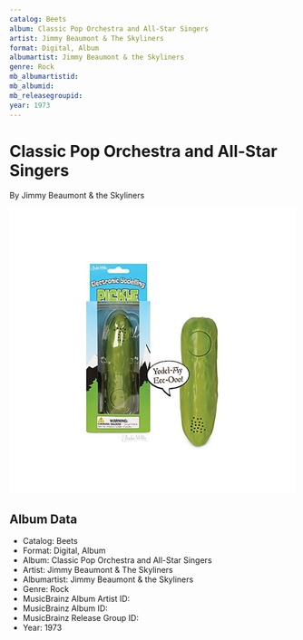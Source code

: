 ```yaml
---
catalog: Beets
album: Classic Pop Orchestra and All-Star Singers
artist: Jimmy Beaumont & The Skyliners
format: Digital, Album
albumartist: Jimmy Beaumont & the Skyliners
genre: Rock
mb_albumartistid: 
mb_albumid: 
mb_releasegroupid: 
year: 1973
---
```


# Classic Pop Orchestra and All-Star Singers

By Jimmy Beaumont & the Skyliners

![](../../assets/beetscovers/Jimmy_Beaumont_and_The_Skyliners-Classic_Pop_Orchestra_and_All-Star_Singers.jpg)

## Album Data

- Catalog: Beets
- Format: Digital, Album
- Album: Classic Pop Orchestra and All-Star Singers
- Artist: Jimmy Beaumont & The Skyliners
- Albumartist: Jimmy Beaumont & the Skyliners
- Genre: Rock
- MusicBrainz Album Artist ID: 
- MusicBrainz Album ID: 
- MusicBrainz Release Group ID: 
- Year: 1973

